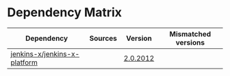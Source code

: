 # Dependency Matrix

Dependency | Sources | Version | Mismatched versions
---------- | ------- | ------- | -------------------
[jenkins-x/jenkins-x-platform](https://github.com/jenkins-x/jenkins-x-platform) |  | [2.0.2012](https://github.com/jenkins-x/jenkins-x-platform/releases/tag/v2.0.2012) | 

